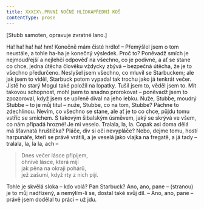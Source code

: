 ```yaml
---
title: XXXIX\.PRVNÍ NOČNÍ HLÍDKAPŘEDNÍ KOŠ
contentType: prose
---
```


  

\[Stubb samoten, opravuje zvratné lano.\]

  

Ha! ha! ha! ha! hm! Konečně mám čisté hrdlo! – Přemýšlel jsem o tom neustále, a tohle ha-ha je konečný výsledek. Proč to? Poněvadž smích je nejmoudřejší a nejlehčí odpověď na všechno, co je podivné, a ať se stane co chce, jedna útěcha člověku vždycky zbývá – bezpečná útěcha, že je to všechno předurčeno. Neslyšel jsem všechno, co mluvil se Starbuckem; ale jak jsem to viděl, Starbuck potom vypadal tak trochu jako já tenkrát večer. Jistě ho starý Mogul také položil na lopatky. Tušil jsem to, věděl jsem to. Mít takovou schopnost, mohl jsem to snadno prorokovat – poněvadž jsem to zpozoroval, když jsem se upřeně díval na jeho lebku. Nuže, Stubbe, moudrý Stubbe – to je můj titul – nuže, Stubbe, co na tom, Stubbe? Páchne to zdechlinou. Nevím, co všechno se stane, ale ať je to co chce, půjdu tomu vstříc se smíchem. S takovým šibalským úsměvem, jaký se skrývá ve všem, co nám připadá hrozné! Je mi veselo. Tralala, la, la. Copak asi doma dělá má šťavnatá hruštička? Pláče, div si oči nevypláče? Nebo, dejme tomu, hostí harpunáře, kteří se právě vrátili, a je veselá jako vlajka na fregatě, a já tady – tralala, la, la la, ach –

> Dnes večer lásce připijem,  
> ohnivé lásce, která míjí  
> jak pěna na okraji pohárů,  
> jež zašumí, když rty z nich pijí.

Tohle je skvělá sloka – kdo volá? Pan Starbuck? Ano, ano, pane – (stranou) je to můj nadřízený, a nemýlím-li se, dostal také svůj díl. – Ano, ano, pane – právě jsem dodělal tu práci – už jdu.
